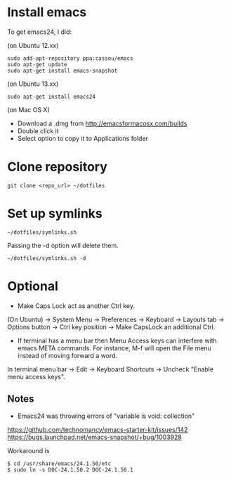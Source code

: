 # Install emacs

To get emacs24, I did:

(on Ubuntu 12.xx)

    sudo add-apt-repository ppa:cassou/emacs
    sudo apt-get update
    sudo apt-get install emacs-snapshot

(on Ubuntu 13.xx)

    sudo apt-get install emacs24

(on Mac OS X)

* Download a .dmg from http://emacsformacosx.com/builds
* Double click it
* Select option to copy it to Applications folder

# Clone repository

    git clone <repo_url> ~/dotfiles

# Set up symlinks

    ~/dotfiles/symlinks.sh

Passing the -d option will delete them.

    ~/dotfiles/symlinks.sh -d

# Optional

* Make Caps Lock act as another Ctrl key.

(On Ubuntu) -> System Menu -> Preferences -> Keyboard -> Layouts tab -> Options button ->
Ctrl key position -> Make CapsLock an additional Ctrl.

* If terminal has a menu bar then Menu Access keys can interfere with
  emacs META commands.  For instance, M-f will open the File menu
  instead of moving forward a word.

In terminal menu bar -> Edit -> Keyboard Shortcuts -> Uncheck "Enable menu access keys".

## Notes

* Emacs24 was throwing errors of "variable is void: collection"

https://github.com/technomancy/emacs-starter-kit/issues/142  
https://bugs.launchpad.net/emacs-snapshot/+bug/1003928

Workaround is

    $ cd /usr/share/emacs/24.1.50/etc
    $ sudo ln -s DOC-24.1.50.2 DOC-24.1.50.1
